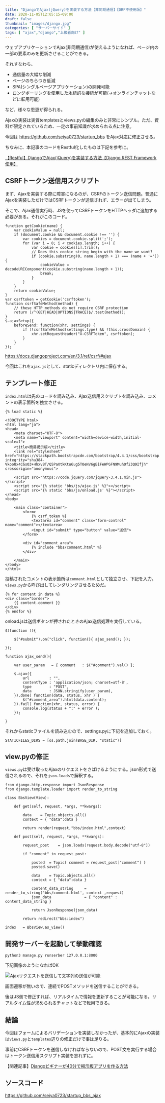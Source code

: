 ```yaml
---
title: "DjangoでAjax(jQuery)を実装する方法【非同期通信】【DRF不使用版】"
date: 2020-11-05T12:05:15+09:00
draft: false
thumbnail: "images/django.jpg"
categories: [ "サーバーサイド" ]
tags: [ "ajax","django","上級者向け" ]
---
```



ウェブアプリケーションでAjax(非同期通信)が使えるようになれば、ページ内の一部の要素のみを更新させることができる。

それすなわち、

- 通信量の大幅な削減
- ページのちらつき低減
- SPA(シングルページアプリケーション)の開発可能
- ロングポーリングを使用した永続的な接続が可能(→オンラインチャットなどに転用可能)

など、様々な恩恵が得られる。

Ajaxの実装は実質templatesとviews.pyの編集のみと非常にシンプル。ただ、資料が限定されているため、一定の事前知識が求められる点に注意。

今回は https://github.com/seiya0723/startup_bbs をAjax対応に修正させる。

ちなみに、本記事のコードをRestful化したものは下記を参考に。

[【Restful】DjangoでAjax(jQuery)を実装する方法【Django REST Framework使用】](/post/django-ajax-restful/)


## CSRFトークン送信用スクリプト

まず、Ajaxを実装する際に障害になるのが、CSRFのトークン送信問題。普通にAjaxを実装しただけではCSRFトークンが送信されず、エラーが出てしまう。

そこで、Ajax通信実行時、JSを使ってCSRFトークンをHTTPヘッダに追加する必要がある。それがこのコード。

    function getCookie(name) {
        var cookieValue = null;
        if (document.cookie && document.cookie !== '') {
            var cookies = document.cookie.split(';');
            for (var i = 0; i < cookies.length; i++) {
                var cookie = cookies[i].trim();
                // Does this cookie string begin with the name we want?
                if (cookie.substring(0, name.length + 1) === (name + '=')) {
                    cookieValue = decodeURIComponent(cookie.substring(name.length + 1));
                    break;
                }
            }
        }
        return cookieValue;
    }
    var csrftoken = getCookie('csrftoken');
    function csrfSafeMethod(method) {
        // these HTTP methods do not require CSRF protection
        return (/^(GET|HEAD|OPTIONS|TRACE)$/.test(method));
    }
    $.ajaxSetup({
        beforeSend: function(xhr, settings) {
            if (!csrfSafeMethod(settings.type) && !this.crossDomain) {
                xhr.setRequestHeader("X-CSRFToken", csrftoken);
            }
        }
    });


https://docs.djangoproject.com/en/3.1/ref/csrf/#ajax

今回はこれを`ajax.js`として、staticディレクトリ内に保存する。

## テンプレート修正

`index.html`は先のコードを読み込み、Ajax送信用スクリプトを読み込み、コメントの表示箇所を独立させる。

    {% load static %}
    
    <!DOCTYPE html>
    <html lang="ja">
    <head>
    	<meta charset="UTF-8">
        <meta name="viewport" content="width=device-width,initial-scale=1">
    	<title>簡易掲示板</title>
        <link rel="stylesheet" href="https://stackpath.bootstrapcdn.com/bootstrap/4.4.1/css/bootstrap.min.css" integrity="sha384-Vkoo8x4CGsO3+Hhxv8T/Q5PaXtkKtu6ug5TOeNV6gBiFeWPGFN9MuhOf23Q9Ifjh" crossorigin="anonymous">
    
        <script src="https://code.jquery.com/jquery-3.4.1.min.js"></script>
        <script src="{% static 'bbs/js/ajax.js' %}"></script>
        <script src="{% static 'bbs/js/onload.js' %}"></script>
    </head>
    <body>
    
        <main class="container">
            <form>
                {% csrf_token %}
                <textarea id="comment" class="form-control" name="comment"></textarea>
                <input id="submit" type="button" value="送信">
            </form>
    
            <div id="comment_area">
                {% include "bbs/comment.html" %}
            </div>
    
        </main>
    </body>
    </html>
    

投稿されたコメントの表示箇所は`comment.html`として独立させ、下記を入力。`views.py`から呼び出してレンダリングさせるためだ。

    {% for content in data %}
    <div class="border">
        {{ content.comment }}
    </div>
    {% endfor %}


onload.jsは送信ボタンが押されたときのAjax送信処理を実行している。

    $(function (){ 
    
        $("#submit").on("click", function(){ ajax_send(); }); 
    
    });
    
    function ajax_send(){
        
        var user_param   = { comment   : $("#comment").val() };
    
        $.ajax({
            url         : "", 
            contentType : 'application/json; charset=utf-8',
            type        : "POST",
            data        : JSON.stringify(user_param),
        }).done( function(data, status, xhr ) { 
            $("#comment_area").html(data.content);
        }).fail( function(xhr, status, error) {
            console.log(status + ":" + error );
        }); 
    
    }

それからstaticファイルを読み込むので、settings.pyに下記を追加しておく。

    STATICFILES_DIRS = [os.path.join(BASE_DIR, "static")]

## view.pyの修正

`views.py`は受け取ったAjaxのリクエストをさばけるようにする。json形式で送信されるので、それを`json.loads`で解釈する。

    from django.http.response import JsonResponse
    from django.template.loader import render_to_string
    
    class BbsView(View):
    
        def get(self, request, *args, **kwargs):
    
            data    = Topic.objects.all()
            context = { "data":data }
    
            return render(request,"bbs/index.html",context)
    
        def post(self, request, *args, **kwargs):
    
            request_post    = json.loads(request.body.decode("utf-8"))
    
            if "comment" in request_post:
    
                posted  = Topic( comment = request_post["comment"] )
                posted.save()
    
                data    = Topic.objects.all()
                context = { "data":data }
    
                content_data_string     = render_to_string('bbs/comment.html', context ,request)
                json_data               = { "content" : content_data_string }
    
                return JsonResponse(json_data)
    
            return redirect("bbs:index")
    
    index   = BbsView.as_view()

## 開発サーバーを起動して挙動確認

    python3 manage.py runserber 127.0.0.1:8000


下記画像のようになればOK

<div class="img-center"><img src="/images/Screenshot from 2020-11-06 10-44-25.png" alt="Ajaxリクエストを送信して文字列の送信が可能"></div>

画面遷移が無いので、連続でPOSTメソッドを送信することができる。

後はJS側で修正すれば、リアルタイムで情報を更新することが可能になる。リアルタイム性が求められるチャットなどで転用できる。


## 結論

今回はフォームによるバリデーションを実装しなかったが、基本的にAjaxの実装は`views.py`と`templates`辺りの修正だけで事は足りる。

事前にCSRFトークンを送信しなければならないので、POST文を実行する場合はトークン送信用スクリプト実装を忘れずに。

【関連記事】[Djangoビギナーが40分で掲示板アプリを作る方法](/post/startup-django/)


## ソースコード

https://github.com/seiya0723/startup_bbs_ajax


